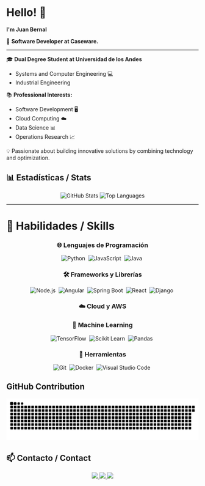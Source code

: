 # Hello! 👋  
**I'm Juan Bernal**  

🚀 **Software Developer at Caseware.**

---

🎓 **Dual Degree Student at Universidad de los Andes**  
- Systems and Computer Engineering 💻  
- Industrial Engineering   

📚 **Professional Interests:**  
- Software Development 🖥️  
- Cloud Computing ☁️  
- Data Science 📊  
- Operations Research 📈  

💡 Passionate about building innovative solutions by combining technology and optimization.

## 📊 Estadísticas / Stats  

<div align="center">
  <img src="https://github-readme-stats.vercel.app/api?username=JuanBernal13&show_icons=true&theme=radical" alt="GitHub Stats" />
  <img src="https://github-readme-stats.vercel.app/api/top-langs/?username=JuanBernal13&layout=compact&theme=radical" alt="Top Languages" />
</div>

---
# 🚀 **Habilidades / Skills**  

<div align="center">

### 🌐 **Lenguajes de Programación**
<img src="https://cdn.jsdelivr.net/gh/devicons/devicon/icons/python/python-original.svg" title="Python" alt="Python" width="50" height="50"/>&nbsp;
<img src="https://cdn.jsdelivr.net/gh/devicons/devicon/icons/javascript/javascript-original.svg" title="JavaScript" alt="JavaScript" width="50" height="50"/>&nbsp;
<img src="https://cdn.jsdelivr.net/gh/devicons/devicon/icons/java/java-original.svg" title="Java" alt="Java" width="50" height="50"/>&nbsp;

### 🛠️ **Frameworks y Librerías**
<img src="https://cdn.jsdelivr.net/gh/devicons/devicon/icons/nodejs/nodejs-original.svg" title="Node.js" alt="Node.js" width="50" height="50"/>&nbsp;
<img src="https://cdn.jsdelivr.net/gh/devicons/devicon/icons/angularjs/angularjs-original.svg" title="Angular" alt="Angular" width="50" height="50"/>&nbsp;
<img src="https://cdn.jsdelivr.net/gh/devicons/devicon/icons/spring/spring-original.svg" title="Spring Boot" alt="Spring Boot" width="50" height="50"/>&nbsp;
<img src="https://cdn.jsdelivr.net/gh/devicons/devicon/icons/react/react-original.svg" title="React" alt="React" width="50" height="50"/>&nbsp;
<img src="https://cdn.jsdelivr.net/gh/devicons/devicon/icons/django/django-plain.svg" title="Django" alt="Django" width="50" height="50"/>&nbsp;

### ☁️ **Cloud y AWS**

### 🤖 **Machine Learning**
<img src="https://upload.wikimedia.org/wikipedia/commons/2/2d/Tensorflow_logo.svg" title="TensorFlow" alt="TensorFlow" width="50" height="50"/>&nbsp;
<img src="https://upload.wikimedia.org/wikipedia/commons/0/05/Scikit_learn_logo_small.svg" title="Scikit Learn" alt="Scikit Learn" width="50" height="50"/>&nbsp;
<img src="https://upload.wikimedia.org/wikipedia/commons/e/ed/Pandas_logo.svg" title="Pandas" alt="Pandas" width="50" height="50"/>&nbsp;

### 🔧 **Herramientas**
<img src="https://cdn.jsdelivr.net/gh/devicons/devicon/icons/git/git-original.svg" title="Git" alt="Git" width="50" height="50"/>&nbsp;
<img src="https://cdn.jsdelivr.net/gh/devicons/devicon/icons/docker/docker-original.svg" title="Docker" alt="Docker" width="50" height="50"/>&nbsp;
<img src="https://cdn.jsdelivr.net/gh/devicons/devicon/icons/visualstudio/visualstudio-plain.svg" title="Visual Studio Code" alt="Visual Studio Code" width="50" height="50"/>&nbsp;

</div>




## GitHub Contribution 
<picture>
  <source media="(prefers-color-scheme: dark)" srcset="dist/github-snake-dark.svg" />
  <source media="(prefers-color-scheme: light)" srcset="dist/github-snake.svg" />
  <img alt="github-snake" src="dist/github-snake.svg" />
</picture>


## 📫 Contacto / Contact  

<div align="center">
  <a href="mailto:juan.bernal.2004.gil@gmail.com">
    <img src="https://img.shields.io/badge/Email-D14836?style=for-the-badge&logo=gmail&logoColor=white" />
  </a>
  <a href="https://www.linkedin.com/in/juan-andres-bernal/">
    <img src="https://img.shields.io/badge/LinkedIn-0A66C2?style=for-the-badge&logo=linkedin&logoColor=white" />
  </a>
  <a href="https://github.com/JuanBernal13">
    <img src="https://img.shields.io/badge/GitHub-100000?style=for-the-badge&logo=github&logoColor=white" />
  </a>
</div>
